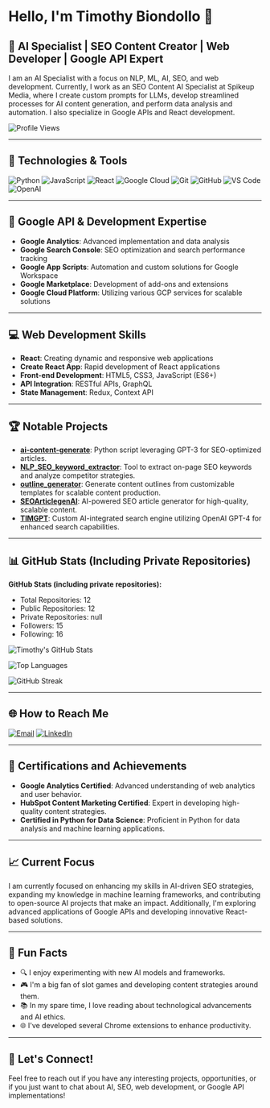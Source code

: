 # Hello, I'm Timothy Biondollo 👋

## 🚀 AI Specialist | SEO Content Creator | Web Developer | Google API Expert

I am an AI Specialist with a focus on NLP, ML, AI, SEO, and web development. Currently, I work as an SEO Content AI Specialist at Spikeup Media, where I create custom prompts for LLMs, develop streamlined processes for AI content generation, and perform data analysis and automation. I also specialize in Google APIs and React development.

![Profile Views](https://komarev.com/ghpvc/?username=itsanamune&color=blueviolet)

---

## 🔧 Technologies & Tools

![Python](https://img.shields.io/badge/-Python-3776AB?style=flat-square&logo=Python&logoColor=white)
![JavaScript](https://img.shields.io/badge/-JavaScript-F7DF1E?style=flat-square&logo=javascript&logoColor=black)
![React](https://img.shields.io/badge/-React-61DAFB?style=flat-square&logo=react&logoColor=black)
![Google Cloud](https://img.shields.io/badge/-Google_Cloud-4285F4?style=flat-square&logo=google-cloud&logoColor=white)
![Git](https://img.shields.io/badge/-Git-F05032?style=flat-square&logo=git&logoColor=white)
![GitHub](https://img.shields.io/badge/-GitHub-181717?style=flat-square&logo=github)
![VS Code](https://img.shields.io/badge/-VS%20Code-007ACC?style=flat-square&logo=visual-studio-code&logoColor=white)
![OpenAI](https://img.shields.io/badge/-OpenAI-412991?style=flat-square&logo=openai&logoColor=white)

---

## 🌟 Google API & Development Expertise

- **Google Analytics**: Advanced implementation and data analysis
- **Google Search Console**: SEO optimization and search performance tracking
- **Google App Scripts**: Automation and custom solutions for Google Workspace
- **Google Marketplace**: Development of add-ons and extensions
- **Google Cloud Platform**: Utilizing various GCP services for scalable solutions

---

## 💻 Web Development Skills

- **React**: Creating dynamic and responsive web applications
- **Create React App**: Rapid development of React applications
- **Front-end Development**: HTML5, CSS3, JavaScript (ES6+)
- **API Integration**: RESTful APIs, GraphQL
- **State Management**: Redux, Context API

---

## 🏆 Notable Projects

- [**ai-content-generate**](https://github.com/itsanamune/ai-content-generate): Python script leveraging GPT-3 for SEO-optimized articles.
- [**NLP_SEO_keyword_extractor**](https://github.com/itsanamune/NLP_SEO_keyword_extractor): Tool to extract on-page SEO keywords and analyze competitor strategies.
- [**outline_generator**](https://github.com/itsanamune/outline_generator): Generate content outlines from customizable templates for scalable content production.
- [**SEOArticlegenAI**](https://github.com/itsanamune/SEOArticlegenAI): AI-powered SEO article generator for high-quality, scalable content.
- [**TIMGPT**](https://github.com/itsanamune/TIMGPT): Custom AI-integrated search engine utilizing OpenAI GPT-4 for enhanced search capabilities.

---

## 📊 GitHub Stats (Including Private Repositories)

<!-- START_SECTION:stats -->
**GitHub Stats (including private repositories):**
- Total Repositories: 12
- Public Repositories: 12
- Private Repositories: null
- Followers: 15
- Following: 16
<!-- END_SECTION:stats -->

![Timothy's GitHub Stats](https://github-readme-stats.vercel.app/api?username=itsanamune&show_icons=true&theme=radical&count_private=true)

![Top Languages](https://github-readme-stats.vercel.app/api/top-langs/?username=itsanamune&layout=compact&theme=radical&count_private=true)

![GitHub Streak](https://github-readme-streak-stats.herokuapp.com/?user=itsanamune&theme=radical)

---

## 🌐 How to Reach Me

[![Email](https://img.shields.io/badge/Email-itsanamune%40gmail.com-blue?style=flat-square&logo=gmail)](mailto:itsanamune@gmail.com)
[![LinkedIn](https://img.shields.io/badge/LinkedIn-Timothy%20Biondollo-blue?style=flat-square&logo=linkedin)](https://linkedin.com/in/timothy-biondollo)

---

## 🏅 Certifications and Achievements

- **Google Analytics Certified**: Advanced understanding of web analytics and user behavior.
- **HubSpot Content Marketing Certified**: Expert in developing high-quality content strategies.
- **Certified in Python for Data Science**: Proficient in Python for data analysis and machine learning applications.

---

## 📈 Current Focus

I am currently focused on enhancing my skills in AI-driven SEO strategies, expanding my knowledge in machine learning frameworks, and contributing to open-source AI projects that make an impact. Additionally, I'm exploring advanced applications of Google APIs and developing innovative React-based solutions.

---

## 🤖 Fun Facts

- 🔍 I enjoy experimenting with new AI models and frameworks.
- 🎮 I'm a big fan of slot games and developing content strategies around them.
- 📚 In my spare time, I love reading about technological advancements and AI ethics.
- 🌐 I've developed several Chrome extensions to enhance productivity.

---

## 🚀 Let's Connect!

Feel free to reach out if you have any interesting projects, opportunities, or if you just want to chat about AI, SEO, web development, or Google API implementations!
